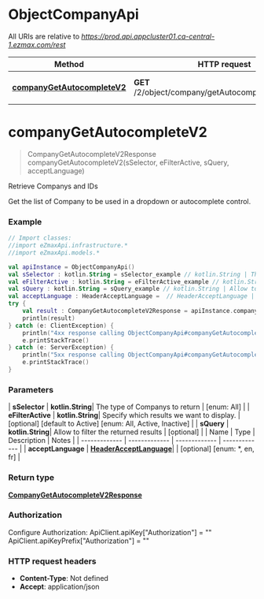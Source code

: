 # ObjectCompanyApi

All URIs are relative to *https://prod.api.appcluster01.ca-central-1.ezmax.com/rest*

| Method | HTTP request | Description |
| ------------- | ------------- | ------------- |
| [**companyGetAutocompleteV2**](ObjectCompanyApi.md#companyGetAutocompleteV2) | **GET** /2/object/company/getAutocomplete/{sSelector} | Retrieve Companys and IDs |


<a id="companyGetAutocompleteV2"></a>
# **companyGetAutocompleteV2**
> CompanyGetAutocompleteV2Response companyGetAutocompleteV2(sSelector, eFilterActive, sQuery, acceptLanguage)

Retrieve Companys and IDs

Get the list of Company to be used in a dropdown or autocomplete control.

### Example
```kotlin
// Import classes:
//import eZmaxApi.infrastructure.*
//import eZmaxApi.models.*

val apiInstance = ObjectCompanyApi()
val sSelector : kotlin.String = sSelector_example // kotlin.String | The type of Companys to return
val eFilterActive : kotlin.String = eFilterActive_example // kotlin.String | Specify which results we want to display.
val sQuery : kotlin.String = sQuery_example // kotlin.String | Allow to filter the returned results
val acceptLanguage : HeaderAcceptLanguage =  // HeaderAcceptLanguage | 
try {
    val result : CompanyGetAutocompleteV2Response = apiInstance.companyGetAutocompleteV2(sSelector, eFilterActive, sQuery, acceptLanguage)
    println(result)
} catch (e: ClientException) {
    println("4xx response calling ObjectCompanyApi#companyGetAutocompleteV2")
    e.printStackTrace()
} catch (e: ServerException) {
    println("5xx response calling ObjectCompanyApi#companyGetAutocompleteV2")
    e.printStackTrace()
}
```

### Parameters
| **sSelector** | **kotlin.String**| The type of Companys to return | [enum: All] |
| **eFilterActive** | **kotlin.String**| Specify which results we want to display. | [optional] [default to Active] [enum: All, Active, Inactive] |
| **sQuery** | **kotlin.String**| Allow to filter the returned results | [optional] |
| Name | Type | Description  | Notes |
| ------------- | ------------- | ------------- | ------------- |
| **acceptLanguage** | [**HeaderAcceptLanguage**](.md)|  | [optional] [enum: *, en, fr] |

### Return type

[**CompanyGetAutocompleteV2Response**](CompanyGetAutocompleteV2Response.md)

### Authorization


Configure Authorization:
    ApiClient.apiKey["Authorization"] = ""
    ApiClient.apiKeyPrefix["Authorization"] = ""

### HTTP request headers

 - **Content-Type**: Not defined
 - **Accept**: application/json

